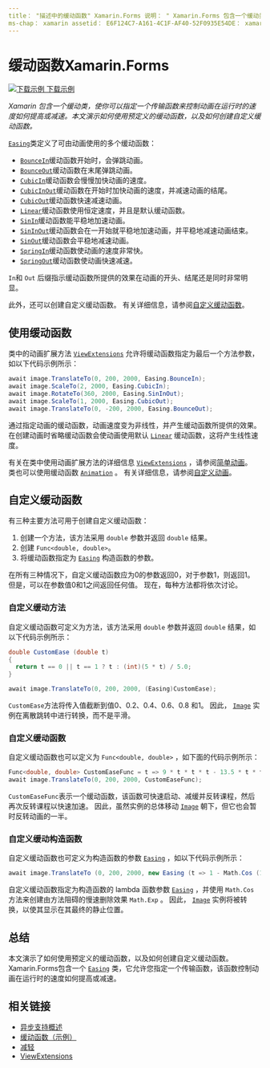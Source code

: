 ```yaml
---
title： "描述中的缓动函数" Xamarin.Forms 说明： " Xamarin.Forms 包含一个缓动类，使你能够指定传输函数，该函数控制动画在运行时的速度如何提高或减速。 本文演示如何使用预定义的缓动函数，以及如何创建自定义缓动函数。
ms-chap： xamarin assetid： E6F124C7-A161-4C1F-AF40-52F0935E54DE： xamarin 窗体作者： davidbritch： dabritch ms. 日期：07/14/2016 非 loc： [ Xamarin.Forms ， Xamarin.Essentials ]
---
```


# <a name="easing-functions-in-xamarinforms"></a>缓动函数Xamarin.Forms

[![下载示例](~/media/shared/download.png) 下载示例](https://docs.microsoft.com/samples/xamarin/xamarin-forms-samples/userinterface-animation-easing)

_Xamarin 包含一个缓动类，使你可以指定一个传输函数来控制动画在运行时的速度如何提高或减速。本文演示如何使用预定义的缓动函数，以及如何创建自定义缓动函数。_

[`Easing`](xref:Xamarin.Forms.Easing)类定义了可由动画使用的多个缓动函数：

- [`BounceIn`](xref:Xamarin.Forms.Easing.BounceIn)缓动函数开始时，会弹跳动画。
- [`BounceOut`](xref:Xamarin.Forms.Easing.BounceOut)缓动函数在末尾弹跳动画。
- [`CubicIn`](xref:Xamarin.Forms.Easing.CubicIn)缓动函数会慢慢加快动画的速度。
- [`CubicInOut`](xref:Xamarin.Forms.Easing.CubicInOut)缓动函数在开始时加快动画的速度，并减速动画的结尾。
- [`CubicOut`](xref:Xamarin.Forms.Easing.CubicOut)缓动函数快速减速动画。
- [`Linear`](xref:Xamarin.Forms.Easing.Linear)缓动函数使用恒定速度，并且是默认缓动函数。
- [`SinIn`](xref:Xamarin.Forms.Easing.SinIn)缓动函数能平稳地加速动画。
- [`SinInOut`](xref:Xamarin.Forms.Easing.SinInOut)缓动函数会在一开始就平稳地加速动画，并平稳地减速动画结束。
- [`SinOut`](xref:Xamarin.Forms.Easing.SinOut)缓动函数会平稳地减速动画。
- [`SpringIn`](xref:Xamarin.Forms.Easing.SpringIn)缓动函数使动画的速度非常快。
- [`SpringOut`](xref:Xamarin.Forms.Easing.SpringOut)缓动函数使动画快速减速。

`In`和 `Out` 后缀指示缓动函数所提供的效果在动画的开头、结尾还是同时非常明显。

此外，还可以创建自定义缓动函数。 有关详细信息，请参阅[自定义缓动函数](#custom-easing-functions)。

## <a name="consuming-an-easing-function"></a>使用缓动函数

类中的动画扩展方法 [`ViewExtensions`](xref:Xamarin.Forms.ViewExtensions) 允许将缓动函数指定为最后一个方法参数，如以下代码示例所示：

```csharp
await image.TranslateTo(0, 200, 2000, Easing.BounceIn);
await image.ScaleTo(2, 2000, Easing.CubicIn);
await image.RotateTo(360, 2000, Easing.SinInOut);
await image.ScaleTo(1, 2000, Easing.CubicOut);
await image.TranslateTo(0, -200, 2000, Easing.BounceOut);
```

通过指定动画的缓动函数，动画速度变为非线性，并产生缓动函数所提供的效果。 在创建动画时省略缓动函数会使动画使用默认 [`Linear`](xref:Xamarin.Forms.Easing.Linear) 缓动函数，这将产生线性速度。

有关在类中使用动画扩展方法的详细信息 [`ViewExtensions`](xref:Xamarin.Forms.ViewExtensions) ，请参阅[简单动画](~/xamarin-forms/user-interface/animation/simple.md)。 类也可以使用缓动函数 [`Animation`](xref:Xamarin.Forms.Animation) 。 有关详细信息，请参阅[自定义动画](~/xamarin-forms/user-interface/animation/custom.md)。

## <a name="custom-easing-functions"></a>自定义缓动函数

有三种主要方法可用于创建自定义缓动函数：

1. 创建一个方法，该方法采用 `double` 参数并返回 `double` 结果。
1. 创建 `Func<double, double>`。
1. 将缓动函数指定为 [`Easing`](xref:Xamarin.Forms.Easing) 构造函数的参数。

在所有三种情况下，自定义缓动函数应为0的参数返回0，对于参数1，则返回1。 但是，可以在参数值0和1之间返回任何值。 现在，每种方法都将依次讨论。

### <a name="custom-easing-method"></a>自定义缓动方法

自定义缓动函数可定义为方法，该方法采用 `double` 参数并返回 `double` 结果，如以下代码示例所示：

```csharp
double CustomEase (double t)
{
  return t == 0 || t == 1 ? t : (int)(5 * t) / 5.0;
}

await image.TranslateTo(0, 200, 2000, (Easing)CustomEase);
```

`CustomEase`方法将传入值截断到值0、0.2、0.4、0.6、0.8 和1。 因此， [`Image`](xref:Xamarin.Forms.Image) 实例在离散跳转中进行转换，而不是平滑。

### <a name="custom-easing-func"></a>自定义缓动函数

自定义缓动函数也可以定义为 `Func<double, double>` ，如下面的代码示例所示：

```csharp
Func<double, double> CustomEaseFunc = t => 9 * t * t * t - 13.5 * t * t + 5.5 * t;
await image.TranslateTo(0, 200, 2000, CustomEaseFunc);
```

`CustomEaseFunc`表示一个缓动函数，该函数可快速启动、减缓并反转课程，然后再次反转课程以快速加速。 因此，虽然实例的总体移动 [`Image`](xref:Xamarin.Forms.Image) 朝下，但它也会暂时反转动画的一半。

### <a name="custom-easing-constructor"></a>自定义缓动构造函数

自定义缓动函数也可定义为构造函数的参数 [`Easing`](xref:Xamarin.Forms.Easing) ，如以下代码示例所示：

```csharp
await image.TranslateTo (0, 200, 2000, new Easing (t => 1 - Math.Cos (10 * Math.PI * t) * Math.Exp (-5 * t)));
```

自定义缓动函数指定为构造函数的 lambda 函数参数 [`Easing`](xref:Xamarin.Forms.Easing) ，并使用 `Math.Cos` 方法来创建由方法阻碍的慢速删除效果 `Math.Exp` 。 因此， [`Image`](xref:Xamarin.Forms.Image) 实例将被转换，以使其显示在其最终的静止位置。

## <a name="summary"></a>总结

本文演示了如何使用预定义的缓动函数，以及如何创建自定义缓动函数。 Xamarin.Forms包含一个 [`Easing`](xref:Xamarin.Forms.Easing) 类，它允许您指定一个传输函数，该函数控制动画在运行时的速度如何提高或减速。

## <a name="related-links"></a>相关链接

- [异步支持概述](~/cross-platform/platform/async.md)
- [缓动函数（示例）](https://docs.microsoft.com/samples/xamarin/xamarin-forms-samples/userinterface-animation-easing)
- [减轻](xref:Xamarin.Forms.Easing)
- [ViewExtensions](xref:Xamarin.Forms.ViewExtensions)
